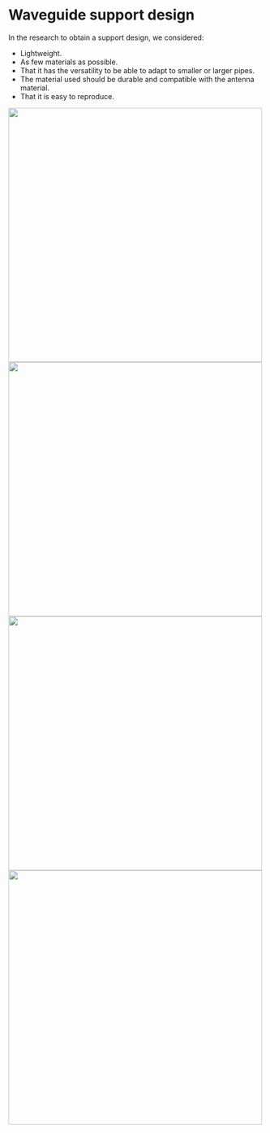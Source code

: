 <!--
SPDX-FileCopyrightText: 2023 Tecnología de Raíz <tecnologiaderaiz@disroot.org>

SPDX-License-Identifier: CC-BY-NC-4.0
-->

# Waveguide support design

In the research to obtain a support design, we considered:

- Lightweight.
- As few materials as possible.
- That it has the versatility to be able to adapt to smaller or larger pipes.
- The material used should be durable and compatible with the antenna material.
- That it is easy to reproduce.


<img src="https://i.imgur.com/hSVqjId.png" width="500">
<img src="https://i.imgur.com/QhS3IQn.png" width="500">
<img src="https://i.imgur.com/i77is0i.png" width="500">
<img src="https://i.imgur.com/R4a2en7.png" width="500">


